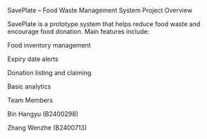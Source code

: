 SavePlate – Food Waste Management System
Project Overview

SavePlate is a prototype system that helps reduce food waste and encourage food donation.
Main features include:

Food inventory management

Expiry date alerts

Donation listing and claiming

Basic analytics

Team Members

Bin Hangyu (B2400298)

Zhang Wenzhe (B2400713)
